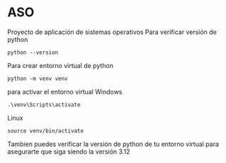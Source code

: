 # ASO
Proyecto de aplicación de sistemas operativos
Para verificar versión de python
```
python --version
```

Para crear entorno virtual de python 
```
python -m venv venv
```
para activar el entorno virtual 
Windows
```
.\venv\Scripts\activate
```
Linux
```
source venv/bin/activate
```
Tambien puedes verificar la versión de python de tu entorno virtual para asegurarte que siga siendo la versión 3.12

